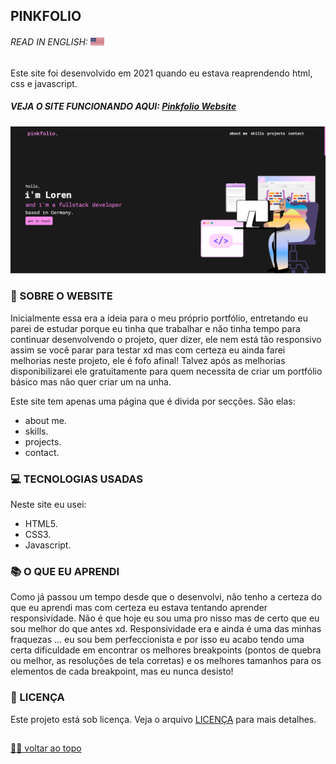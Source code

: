 ## PINKFOLIO

###### READ IN ENGLISH: <kbd>[<img title="United States Flag" alt="English" src="/Images/eua.png" width="22">](/README.md)</kbd> <br>

<p> Este site foi desenvolvido em 2021 quando eu estava reaprendendo html, css e javascript. <p>
  
##### VEJA O SITE FUNCIONANDO AQUI: <a href="http://pinkfolio.graysse.com" target="_blank"> Pinkfolio Website </a> <br>

![Final Result](/Images/preview.png) <br>

### 📑 SOBRE O WEBSITE
Inicialmente essa era a ideia para o meu próprio portfólio, entretando eu parei de estudar porque eu tinha que trabalhar e não tinha tempo para continuar desenvolvendo o projeto, quer dizer, ele nem está tão responsivo assim se você parar para testar xd mas com certeza eu ainda farei melhorias neste projeto, ele é fofo afinal! Talvez após as melhorias disponibilizarei ele gratuitamente para quem necessita de criar um portfólio básico mas não quer criar um na unha. <br>

Este site tem apenas uma página que é divida por secções. São elas: <br>
- about me. <br>
- skills. <br>
- projects. <br>
- contact.

### 💻 TECNOLOGIAS USADAS
Neste site eu usei: <br>
- HTML5.
- CSS3.
- Javascript.

### 📚 O QUE EU APRENDI
Como já passou um tempo desde que o desenvolvi, não tenho a certeza do que eu aprendi mas com certeza eu estava tentando aprender responsividade. Não é que hoje eu sou uma pro nisso mas de certo que eu sou melhor do que antes xd. Responsividade era e ainda é uma das minhas fraquezas ... eu sou bem perfeccionista e por isso eu acabo tendo uma certa dificuldade em encontrar os melhores breakpoints (pontos de quebra ou melhor, as resoluções de tela corretas) e os melhores tamanhos para os elementos de cada breakpoint, mas eu nunca desisto!

### 🍜 LICENÇA

Este projeto está sob licença. Veja o arquivo [LICENÇA](LICENSE.md) para mais detalhes.<br>

##

[☝🏽 voltar ao topo](#pinkfolio)
